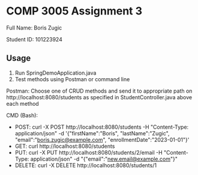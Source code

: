# COMP 3005 Assignment 3

Full Name: Boris Zugic

Student ID: 101223924

## Usage
1. Run SpringDemoApplication.java
2. Test methods using Postman or command line

Postman:
Choose one of CRUD methods and send it to appropriate path on http://localhost:8080/students as specified in StudentController.java above each method

CMD (Bash):
- POST: curl -X POST http://localhost:8080/students -H "Content-Type: application/json" -d '{"firstName":"Boris", "lastName":"Zugic", "email":"boris.zugic@example.com", "enrollmentDate":"2023-01-01"}'
- GET: curl http://localhost:8080/students
- PUT: curl -X PUT http://localhost:8080/students/2/email -H "Content-Type: application/json" -d "{\"email\":\"new.email@example.com\"}"
- DELETE: curl -X DELETE http://localhost:8080/students/1
